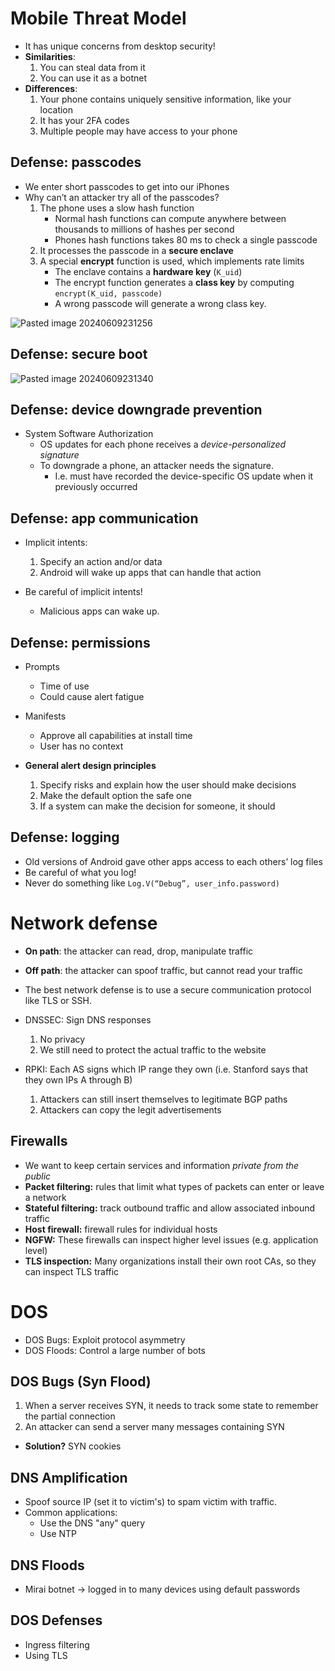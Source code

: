 # Mobile Threat Model
* It has unique concerns from desktop security!
* **Similarities**:
	1. You can steal data from it
	2. You can use it as a botnet
* **Differences**: 
	1. Your phone contains uniquely sensitive information, like your location 
	2. It has your 2FA codes 
	3. Multiple people may have access to your phone

## Defense: passcodes
* We enter short passcodes to get into our iPhones
* Why can’t an attacker try all of the passcodes?
	1. The phone uses a slow hash function
		* Normal hash functions can compute anywhere between thousands to millions of hashes per second
		* Phones hash functions takes 80 ms to check a single passcode
	2. It processes the passcode in a **secure enclave**
	3. A special **encrypt** function is used, which implements rate limits
		* The enclave contains a **hardware key** (`K_uid`)
		* The encrypt function generates a **class key** by computing `encrypt(K_uid, passcode)`
		* A wrong passcode will generate a wrong class key.

![Pasted image 20240609231256](Pasted%20image%2020240609231256.png)

## Defense: secure boot
![Pasted image 20240609231340](Pasted%20image%2020240609231340.png)

## Defense: device downgrade prevention

* System Software Authorization
	* OS updates for each phone receives a *device-personalized signature*
	* To downgrade a phone, an attacker needs the signature.
		* I.e. must have recorded the device-specific OS update when it previously occurred

## Defense: app communication

* Implicit intents:
	1. Specify an action and/or data
	2. Android will wake up apps that can handle that action

* Be careful of implicit intents!
	* Malicious apps can wake up.

## Defense: permissions
* Prompts
	* Time of use
	* Could cause alert fatigue
* Manifests
	* Approve all capabilities at install time
	* User has no context
	
* **General alert design principles**
	1. Specify risks and explain how the user should make decisions
	2. Make the default option the safe one
	3. If a system can make the decision for someone, it should

## Defense: logging
* Old versions of Android gave other apps access to each others’ log files
* Be careful of what you log!
* Never do something like `Log.V(“Debug”, user_info.password)`


# Network defense
* **On path**: the attacker can read, drop, manipulate traffic
* **Off path**: the attacker can spoof traffic, but cannot read your traffic

* The best network defense is to use a secure communication protocol like TLS or SSH.

* DNSSEC: Sign DNS responses
	1. No privacy
	2. We still need to protect the actual traffic to the website

* RPKI: Each AS signs which IP range they own (i.e. Stanford says that they own IPs A through B)
	1. Attackers can still insert themselves to legitimate BGP paths
	2. Attackers can copy the legit advertisements

## Firewalls
* We want to keep certain services and information *private from the public*
* **Packet filtering:** rules that limit what types of packets can enter or leave a network
* **Stateful filtering:** track outbound traffic and allow associated inbound traffic 
* **Host firewall:** firewall rules for individual hosts 
* **NGFW:** These firewalls can inspect higher level issues (e.g. application level)
* **TLS inspection:** Many organizations install their own root CAs, so they can inspect TLS traffic


# DOS
* DOS Bugs: Exploit protocol asymmetry
* DOS Floods: Control a large number of bots


## DOS Bugs (Syn Flood)
1. When a server receives SYN, it needs to track some state to remember the partial connection
2. An attacker can send a server many messages containing SYN

* **Solution?** SYN cookies


## DNS Amplification
* Spoof source IP (set it to victim's) to spam victim with traffic.
* Common applications:
	* Use the DNS "any" query
	* Use NTP

## DNS Floods
* Mirai botnet -> logged in to many devices using default passwords

## DOS Defenses
* Ingress filtering
* Using TLS

